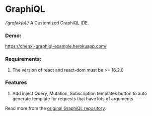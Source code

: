 GraphiQL
========
*/ˈɡrafək(ə)l/* A Customized GraphiQL IDE.

### Demo:
https://chenxi-graphiql-example.herokuapp.com/

### Requirements:
1. The version of react and react-dom must be >= 16.2.0

### Features
1. Add inject Query, Mutation, Subscription templates button to auto generate template for requests that have lots of arguments.

Read more from the [original GraphiQL repository](https://github.com/graphql/graphiql).
